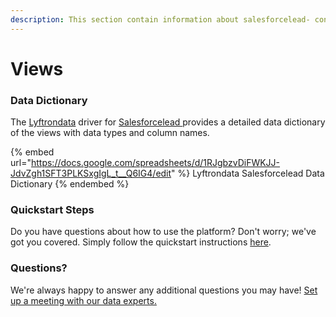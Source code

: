 ```yaml
---
description: This section contain information about salesforcelead- connector views information
---
```


# Views

### Data Dictionary

The [Lyftrondata](https://www.lyftrondata.com/) driver for [Salesforcelead ](nan/)[ ](https://www.lyftrondata.com/integration/salesforcelead-/)provides a detailed data dictionary of the views with data types and column names.

{% embed url="https://docs.google.com/spreadsheets/d/1RJgbzvDiFWKJJ-JdvZgh1SFT3PLKSxgIgL_t__Q6IG4/edit" %}
Lyftrondata Salesforcelead  Data Dictionary
{% endembed %}

### Quickstart Steps

Do you have questions about how to use the platform? Don't worry; we've got you covered. Simply follow the quickstart instructions [here](../README.md).

### Questions? <a href="#questions" id="questions"></a>

We're always happy to answer any additional questions you may have! [Set up a meeting with our data experts.](https://www.lyftrondata.com/book-a-meeting/)


